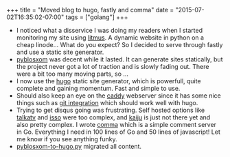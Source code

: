 +++
title = "Moved blog to hugo, fastly and comma"
date = "2015-07-02T16:35:02-07:00"
tags = ["golang"]
+++
* I noticed what a disservice I was doing my readers when I started monitoring my site using [litmus](http://www.raintank.io/litmus/).
  A dynamic website in python on a cheap linode... What do you expect?  So I decided to serve through fastly and use a static site generator.
* [pyblosxom](http://pyblosxom.github.io/) was decent while it lasted.
  It can generate sites statically, but the project never got a lot of traction and is slowly fading out.  There were a bit too many moving parts, so ...
* I now use the [hugo](http://gohugo.io/) static site generator, which is powerfull, quite complete and gaining momentum.
  Fast and simple to use.
* Should also keep an eye on the [caddy](https://caddyserver.com/) webserver since it has some nice things such as [git integration](https://caddyserver.com/docs/git) which should work well with hugo.
* Trying to get disqus going was frustrating.
  Self hosted options like [talkatv](https://github.com/talkatv/talkatv) and [isso](https://github.com/posativ/isso) were too complex, and [kaiju](https://github.com/spf13/kaiju) is just not there yet and also pretty complex.
  I wrote [comma](https://github.com/Dieterbe/comma) which is a simple comment server in Go.
  Everything I need in 100 lines of Go and 50 lines of javascript! Let me know if you see anything funky.
* [pyblosxom-to-hugo.py](https://github.com/Dieterbe/dieterblog/blob/master/pyblosxom-to-hugo.py) migrated all content.

